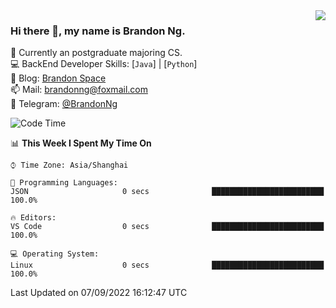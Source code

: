 <!--
<img  align="right" src="https://github-readme-stats.vercel.app/api?username=brandon0824&show_icons=true&count_private=true&hide_title=true">
-->

<img  align="right" src="https://github-readme-stats.vercel.app/api/top-langs/?username=brandon0824&layout=compact">

### Hi there 👋, my name is Brandon Ng.

🌱 Currently an postgraduate majoring CS.  
💻 BackEnd Developer Skills: [`Java`] | [`Python`]  
📝 Blog: [Brandon Space](https://brandonng.tech)  
📫 Mail: brandonng@foxmail.com  
:newspaper: Telegram: [@BrandonNg](https://t.me/BrandonNg24)  

![Code Time](https://img.shields.io/endpoint?style=flat-square&url=https://codetime-api.datreks.com/badge/128?logoColor=white%26project=%26recentMS=604800000%26showProject=false)  

<!--START_SECTION:waka-->
📊 **This Week I Spent My Time On** 

```text
⌚︎ Time Zone: Asia/Shanghai

💬 Programming Languages: 
JSON                     0 secs              █████████████████████████   100.0%

🔥 Editors: 
VS Code                  0 secs              █████████████████████████   100.0%

💻 Operating System: 
Linux                    0 secs              █████████████████████████   100.0%

```


 Last Updated on 07/09/2022 16:12:47 UTC
<!--END_SECTION:waka-->

<!--
[![Top Langs](https://github-readme-stats.vercel.app/api/top-langs/?username=brandon0824&layout=compact)](https://github.com/brandon0824)  
-->

<!--
<img  align="right" src="https://github-readme-stats.vercel.app/api/top-langs/?username=brandon0824&layout=compact">
-->

